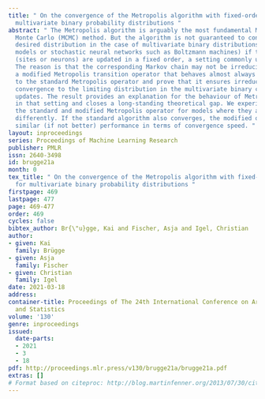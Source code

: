 ```yaml
---
title: " On the convergence of the Metropolis algorithm with fixed-order updates for
  multivariate binary probability distributions "
abstract: " The Metropolis algorithm is arguably the most fundamental Markov chain
  Monte Carlo (MCMC) method. But the algorithm is not guaranteed to converge to the
  desired distribution in the case of multivariate binary distributions (e.g., Ising
  models or stochastic neural networks such as Boltzmann machines) if the variables
  (sites or neurons) are updated in a fixed order, a setting commonly used in practice.
  The reason is that the corresponding Markov chain may not be irreducible. We propose
  a modified Metropolis transition operator that behaves almost always identically
  to the standard Metropolis operator and prove that it ensures irreducibility and
  convergence to the limiting distribution in the multivariate binary case with fixed-order
  updates. The result provides an explanation for the behaviour of Metropolis MCMC
  in that setting and closes a long-standing theoretical gap. We experimentally studied
  the standard and modified Metropolis operator for models where they actually behave
  differently. If the standard algorithm also converges, the modified operator exhibits
  similar (if not better) performance in terms of convergence speed. "
layout: inproceedings
series: Proceedings of Machine Learning Research
publisher: PMLR
issn: 2640-3498
id: brugge21a
month: 0
tex_title: " On the convergence of the Metropolis algorithm with fixed-order updates
  for multivariate binary probability distributions "
firstpage: 469
lastpage: 477
page: 469-477
order: 469
cycles: false
bibtex_author: Br{\"u}gge, Kai and Fischer, Asja and Igel, Christian
author:
- given: Kai
  family: Brügge
- given: Asja
  family: Fischer
- given: Christian
  family: Igel
date: 2021-03-18
address:
container-title: Proceedings of The 24th International Conference on Artificial Intelligence
  and Statistics
volume: '130'
genre: inproceedings
issued:
  date-parts:
  - 2021
  - 3
  - 18
pdf: http://proceedings.mlr.press/v130/brugge21a/brugge21a.pdf
extras: []
# Format based on citeproc: http://blog.martinfenner.org/2013/07/30/citeproc-yaml-for-bibliographies/
---
```

